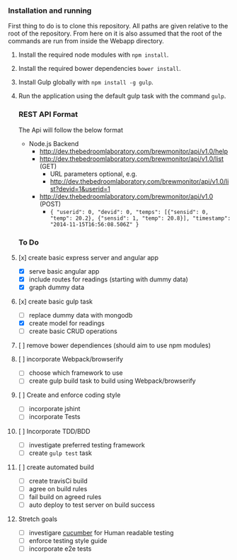 ### Installation and running
First thing to do is to clone this repository. All paths are given relative to the root of the repository. From here on it is also assumed that the root of the commands are run from inside the Webapp directory.

1. Install the required node modules with `npm install`.
2. Install the required bower dependencies `bower install`.
3. Install Gulp globally with `npm install -g gulp`.
4. Run the application using the default gulp task with the command `gulp`.
    
    ### REST API Format
    The Api will follow the below format

    * Node.js Backend
      * http://dev.thebedroomlaboratory.com/brewmonitor/api/v1.0/help
      * http://dev.thebedroomlaboratory.com/brewmonitor/api/v1.0/list (GET)
        * URL parameters optional, e.g.
        * http://dev.thebedroomlaboratory.com/brewmonitor/api/v1.0/list?devid=1&userid=1
      * http://dev.thebedroomlaboratory.com/brewmonitor/api/v1.0 (POST)
        * `{ "userid": 0, "devid": 0, "temps": [{"sensid": 0, "temp": 20.2}, {"sensid": 1, "temp": 20.8}], "timestamp": "2014-11-15T16:56:08.506Z" }`


    ### To Do
1. [x] create basic express server and angular app
   - [x] serve basic angular app
   - [x] include routes for readings (starting with dummy data)
   - [x] graph dummy data
2. [x] create basic gulp task
   - [ ] replace dummy data with mongodb
   - [x] create model for readings
   - [ ] create basic CRUD operations
3. [ ] remove bower dependiences (should aim to use npm modules)
4. [ ] incorporate Webpack/browserify
   - [ ] choose which framework to use
   - [ ] create gulp build task to build using Webpack/browserify
5. [ ] Create and enforce coding style
   - [ ] incorporate jshint
   - [ ] incorporate Tests
6. [ ] Incorporate TDD/BDD
   - [ ] investigate preferred testing framework
   - [ ] create `gulp test` task
7. [ ] create automated build
   - [ ] create travisCi build
   - [ ] agree on build rules
   - [ ] fail build on agreed rules
   - [ ] auto deploy to test server on build success

9. Stretch goals
   - [ ] investigare [cucumber](https://cukes.info/) for Human readable testing
   - [ ] enforce testing style guide
   - [ ] incorporate e2e tests

